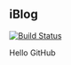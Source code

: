  iBlog
---
[![Build Status](https://secure.travis-ci.org/HuangRongjun/iblog.png)](https://travis-ci.org/HuangRongjun/iblog)

Hello GitHub
